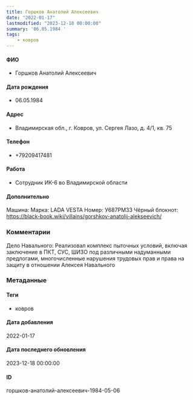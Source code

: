 ```yaml
---
title: Горшков Анатолий Алексеевич
date: "2022-01-17"
lastmodified: "2023-12-18 00:00:00"
summary: '06.05.1984 '
tags: 
    - ковров
---
```

<!--# pp1-->
<!--## Фигурант-->
<!--### Личные данные-->
#### ФИО
- Горшков Анатолий Алексеевич
#### Дата рождения
- 06.05.1984
#### Адрес
- Владимирская обл., г. Ковров, ул. Сергея Лазо, д. 4/1, кв. 75
#### Телефон
- +79209417481
#### Работа
- Сотрудник ИК-6 во Владимирской области
#### Дополнительно
Машина:
Марка: LADA VESTA
Номер: У687РМ33
Чёрный блокнот:
https://black-book.wiki/villains/gorshkov-anatolij-alekseevich/
### Комментарии
Дело Навального: Реализовал комплекс пыточных условий, включая заключение в ПКТ, СУС, ШИЗО под различными надуманными предлогами, многочисленные нарушения трудовых прав и права на защиту в отношении Алексея Навального
### Метаданные
#### Теги
- ковров
#### Дата добавления
2022-01-17
#### Дата последнего обновления
2023-12-18 00:00:00
#### ID
горшков-анатолий-алексеевич-1984-05-06
<!--## END;-->
